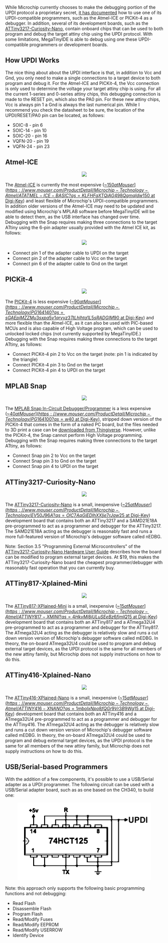 While Microchip currently chooses to make the debugging portion of the UPDI protocol a proprietary secret, [it has documented](http://ww1.microchip.com/downloads/en/DeviceDoc/50002630A.pdf) how to use one of its UPDI-compatible programmers, such as the Atmel-ICE or PICKit-4 as a debugger.  In addition, several of its development boards, such as the [ATTiny3217-Curiosity-Nano](https://www.microchip.com/DevelopmentTools/ProductDetails/PartNO/EV50J96A), contain onboard chips that can be used to both program and debug the target attiny chip using the UPDI protocol.  With some limitations, MegaTinyIDE is able to debug using one these UPDI-compatible programmers or development boards.

## How UPDI Works

The nice thing about about the UPDI interface is that, in addition to Vcc and Gnd, you only need to make a single connections to a target device to both program and debug it.  For the Atmel-ICE and PICKit-4, the Vcc connection is only used to determine the voltage your target attiny chip is using.  For all the current 1-series and 0-series attiny chips, this debugging connection is made to the RESET pin, which also the PA0 pin.  For these new attiny chips, Vcc is always pin 1 a Gnd is always the last numerical pin.  While I recommend you check the datasheet to be sure, the location of the UPDI/RESET/PA0 pin can be located, as follows:

  - SOIC-8  - pin 6
  - SOIC-14 - pin 10
  - SOIC-20 - pin 16
  - VQFN-20 - pin 19
  - VQFN-24 - pin 23

## Atmel-ICE<a name='Atmel-ICE'></a>

<p align="center"><img src="images/Atmel-ICE.png"></p>

The [Atmel-ICE](https://www.microchip.com/DevelopmentTools/ProductDetails/ATATMEL-ICE) is currently the most expensive ([~$150 at Mouser](https://www.mouser.com/ProductDetail/Microchip-Technology-Atmel/ATATMEL-ICE-BASIC?qs=KLFHFgXTQiAG498QgmqIdw%3D%3D), [~$150 at Digi-Key](https://www.digikey.com/en/products/detail/microchip-technology/ATATMEL-ICE-BASIC/4753381)) and least flexible of Microchip's UPDI-compatible programmers.  In addition older versions of the Atmel-ICE may need to be updated and modified using Microchip's MPLAB software before MegaTinyIDE will be able to detect them, as the USB interface has changed over time.  Debugging with the Snap requires making three connections to the target ATtiny using the 6-pin adapter usually provided with the Atmel ICE kit, as follows:

<p align="center"><img src="images/Adapter.png"></p>

  - Connect pin 1 of the adapter cable to UPDI on the target
  - Connect pin 2 of the adapter cable to Vcc on the target
  - Connect pin 6 of the adapter cable to Gnd on the target

## PICKit-4<a name='PICKit-4'></a>

<p align="center"><img src="images/PICKit-4.png"></p>

The [PICKit-4](https://www.microchip.com/developmenttools/ProductDetails/PG164140) is less expensive ([~$90 at Mouser](https://www.mouser.com/ProductDetail/Microchip-Technology/PG164140?qs=sGAEpiMZZMu3sxpa5v1qrvyz3TtLhlhta1L5sRADGIM%3D), [~$90 at Digi-Key](https://www.digikey.com/en/products/detail/microchip-technology/PG164140/8536593)) and more flexible than the Atmel-ICE, as it can also be used with PIC-based MCUs and is also capable of High Voltage program, which can be used to unlocked locked chips (not currently supported by MegaTinyIDE.)  Debugging with the Snap requires making three connections to the target ATtiny, as follows:

  - Connect PICKit-4 pin 2 to Vcc on the target (note: pin 1 is indicated by the triangle)
  - Connect PICKit-4 pin 3 to Gnd on the target
  - Connect PICKit-4 pin 4 to UPDI on the target

## MPLAB Snap<a name='Snap'></a>

<p align="center"><img src="images/Snap.png"></p>

The [MPLAB Snap In-Circuit Debugger/Programmer](https://www.microchip.com/developmenttools/ProductDetails/PartNO/PG164100) is a less expensive ([~$40 at Mouser](https://www.mouser.com/ProductDetail/Microchip-Technology/PG164100?qs=w%2Fv1CP2dgqoaLDDBjfzhMQ%3D%3D), [~$40 at Digi-Key](https://www.digikey.com/en/products/detail/microchip-technology/PG164100/9562532)), stripped down version of the PICKit-4 that comes in the form of a naked PC board, but the files needed to 3D print a case can be [downloaded from Thingiverse](https://www.thingiverse.com/thing:3074301).  However, unlike the PICKit-4, the Snap cannot perform High Voltage programming.  Debugging with the Snap requires making three connections to the target ATtiny, as follows:

  - Connect Snap pin 2 to Vcc on the target
  - Connect Snap pin 3 to Gnd on the target
  - Connect Snap pin 4 to UPDI on the target

## ATTiny3217-Curiosity-Nano<a name='3217Nano'></a>

<p align="center"><img src="images/3217Nano.png"></p>

The [ATTiny3217-Curiosity-Nano](https://www.microchip.com/DevelopmentTools/ProductDetails/PartNO/EV50J96A) is a small, inexpensive ([~$25 at Mouser](https://www.mouser.com/ProductDetail/Microchip-Technology/EV50J96A?qs=OlC7AqGiEDlhXXlje7rJaw%3D%3D), [~$25 at Digi-Key](https://www.digikey.com/en/products/detail/microchip-technology/EV50J96A/11618271)) development board that contains both an ATTiny3217 and a SAMD21E18A pre-programmed to act as a programmer and debugger for the ATTiny3217.  The SAMD21E18A acting as the debugger is reasonably fast and runs a more full-featured version of Microchip's debugger software called nEDBG.

Note: Section 3.5 "Programming External Microcontrollers" of the [ATTiny3217-Curiosity-Nano Hardware User Guide](http://ww1.microchip.com/downloads/en/DeviceDoc/40002193A.pdf) describes how the board can be modified to program external target devices.  At $19, this makes the ATTiny3217-Curiosity-Nano board the cheapest programmer/debugger with reasonably fast operation that you can currently buy.


## ATTiny817-Xplained-Mini<a name='817Mini'></a>

<p align="center"><img src="images/817Mini.png"></p>

The [ATTiny817-XPlained-Mini](https://www.microchip.com/developmenttools/ProductDetails/attiny817-xmini) is a small, inexpensive ([~$15 at Mouser](https://www.mouser.com/ProductDetail/Microchip-Technology-Atmel/ATTINY817-XMINI?qs=4HkvMi8iULuSEeBz6fjmlQ%3D%3D), [~$15 at Digi-Key](https://www.digikey.com/en/products/detail/microchip-technology/ATTINY817-XMINI/6226926)) development board that contains both an ATTiny817 and a ATmega32U4 pre-programmed to act as a programmer and debugger for the ATTiny817.  The ATmega32U4 acting as the debugger is relatively slow and runs a cut down version version of Microchip's debugger software called mEDBG.  In theory, the on-board ATmega32U4 could be used to program and debug external target devices, as the UPDI protocol is the same for all members of the new attiny family, but Microchip does not supply instructions on how to do this.


## ATTiny416-Xplained-Nano<a name='416Nano'></a>

<p align="center"><img src="images/416Nano.png"></p>

The [ATTiny416-XPlained-Nano](https://www.microchip.com/developmenttools/ProductDetails/attiny817-xmini) is a small, inexpensive ([~$15 at Mouser](https://www.mouser.com/ProductDetail/Microchip-Technology-Atmel/ATTINY416-XNANO?qs=1mbolxNpo8fQGr9Vr3B9Wg%3D%3D), [~$15 at Digi-Key](https://www.digikey.com/en/products/detail/microchip-technology/ATTINY416-XNANO/7801795?s=N4IgTCBcDaIIIBUEEsB2BPALARgGwgF0BfIA)) development board that contains both an ATTiny416 and a ATmega32U4 pre-programmed to act as a programmer and debugger for the ATTiny416.  The ATmega32U4 acting as the debugger is relatively slow and runs a cut down version version of Microchip's debugger software called mEDBG.  In theory, the on-board ATmega32U4 could be used to program and debug external target devices, as the UPDI protocol is the same for all members of the new attiny family, but Microchip does not supply instructions on how to do this.

## USB/Serial-based Programmers<a name='UpdiProg'></a>

With the addition of a few components, it's possible to use a USB/Serial adapter as a UPDI programmer.  The following circuit can be used with a USB/Serial adapter board, such as as one based on the CH340, to build one:

<p align="center"><img src="images/UpdiProg.png"></p>

Note: this approach only supports the following basic programming functions and not debugging:

 + Read Flash
 + Disassemble Flash
 + Program Flash
 + Read/Modify Fuses
 + Read/Modify EEPROM
 + Read/Modify USERROW
 + Identify Device
